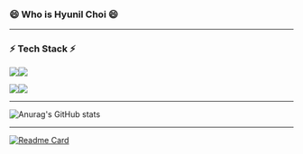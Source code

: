 ### 😄 Who is Hyunil Choi 😄


-------------
### ⚡ Tech Stack ⚡
<img src="https://img.shields.io/badge/JAVA-6DB33F?style=flat&logo=JAVA&logoColor=Black"/><img src="https://img.shields.io/badge/Spring-6DB33F?style=flat&logo=Spring&logoColor=DDEEDD"/>

<img src="https://img.shields.io/badge/javaScript-F7DE1E?style=flat&logo=JavaScript&logoColor=DDEEDD"/><img src="https://img.shields.io/badge/Oracle-F80000?style=flat&logo=Oracle&logoColor=Black"/>

-------------
![Anurag's GitHub stats](https://github-readme-stats.vercel.app/api?username=Hyunilll&show_icons=true&theme=gruvbox)

-------------
[![Readme Card](https://github-readme-stats.vercel.app/api/pin/?username=anuraghazra&repo=github-readme-stats)](https://github.com/anuraghazra/github-readme-stats)

